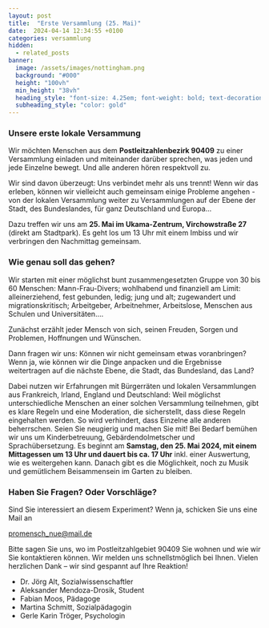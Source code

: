 ```yaml
---
layout: post
title:  "Erste Versammlung (25. Mai)"
date:  2024-04-14 12:34:55 +0100
categories: versammlung
hidden:
  - related_posts
banner:
  image: /assets/images/nottingham.png
  background: "#000"
  height: "100vh"
  min_height: "38vh"
  heading_style: "font-size: 4.25em; font-weight: bold; text-decoration: underline"
  subheading_style: "color: gold"
---
```


### Unsere erste lokale Versammung 


Wir möchten
Menschen aus dem
**Postleitzahlenbezirk
90409** zu
einer Versammlung
einladen und
miteinander darüber
sprechen, was jeden
und jede Einzelne
bewegt. Und alle
anderen hören
respektvoll zu.

Wir sind davon
überzeugt: Uns
verbindet mehr als uns
trennt! Wenn wir das
erleben, können wir
vielleicht auch
gemeinsam einige
Probleme angehen -
von der lokalen
Versammlung weiter
zu Versammlungen auf
der Ebene der Stadt,
des Bundeslandes, für
ganz Deutschland und Europa…


Dazu treffen wir uns am **25. Mai im Ukama-Zentrum, Virchowstraße 27** (direkt am
Stadtpark). Es geht los um 13 Uhr mit einem Imbiss und wir verbringen den Nachmittag
gemeinsam.

### Wie genau soll das gehen?

Wir starten mit einer möglichst bunt zusammengesetzten Gruppe von 30 bis 60 Menschen:
Mann-Frau-Divers; wohlhabend und finanziell am Limit: alleinerziehend, fest gebunden,
ledig; jung und alt; zugewandert und migrationskritisch; Arbeitgeber, Arbeitnehmer,
Arbeitslose, Menschen aus Schulen und Universitäten....

Zunächst erzählt jeder
Mensch von sich, seinen
Freuden, Sorgen und
Problemen, Hoffnungen
und Wünschen.


Dann fragen wir uns:
Können wir nicht
gemeinsam etwas
voranbringen? Wenn ja,
wie können wir die
Dinge anpacken und die
Ergebnisse weitertragen
auf die nächste Ebene,
die Stadt, das
Bundesland, das Land?


Dabei nutzen wir Erfahrungen mit Bürgerräten und lokalen Versammlungen aus Frankreich,
Irland, England und Deutschland: Weil möglichst unterschiedliche Menschen an einer solchen
Versammlung teilnehmen, gibt es klare Regeln und eine Moderation, die sicherstellt, dass
diese Regeln eingehalten werden. So wird verhindert, dass Einzelne alle anderen beherrschen.
Seien Sie neugierig und machen Sie mit! Bei Bedarf bemühen wir uns um Kinderbetreuung,
Gebärdendolmetscher und Sprachübersetzung. Es beginnt am **Samstag, den 25. Mai 2024,
mit einem Mittagessen um 13 Uhr und dauert bis ca. 17 Uhr** inkl. einer Auswertung, wie
es weitergehen kann. Danach gibt es die Möglichkeit, noch zu Musik und gemütlichem
Beisammensein im Garten zu bleiben.


### Haben Sie Fragen? Oder Vorschläge? 

Sind Sie interessiert an diesem Experiment? Wenn ja, schicken Sie uns eine Mail an

[promensch_nue@mail.de](promensch_nue@mail.de)

Bitte sagen Sie uns, wo im Postleitzahlgebiet 90409 Sie wohnen und wie wir Sie kontaktieren
können. Wir melden uns schnellstmöglich bei Ihnen.
Vielen herzlichen Dank – wir sind gespannt auf Ihre Reaktion!


- Dr. Jörg Alt, Sozialwissenschaftler
- Aleksander Mendoza-Drosik, Student
- Fabian Moos, Pädagoge
- Martina Schmitt, Sozialpädagogin
- Gerle Karin Tröger, Psychologin
